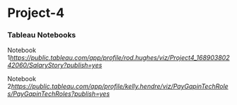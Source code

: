 # Project-4
### Tableau Notebooks
Notebook 1*https://public.tableau.com/app/profile/rod.hughes/viz/Project4_16890380242060/SalaryStory?publish=yes*

Notebook 2*https://public.tableau.com/app/profile/kelly.hendre/viz/PayGapinTechRoles/PayGapinTechRoles?publish=yes*
